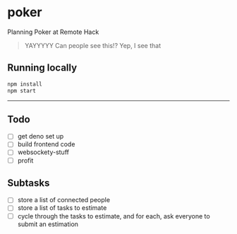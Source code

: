 # poker
Planning Poker at Remote Hack


> YAYYYYY
> Can people see this!?
> Yep, I see that 


## Running locally

```bash
npm install
npm start
```

---

## Todo

- [ ] get deno set up
- [ ] build frontend code
- [ ] websockety-stuff
- [ ] profit

## Subtasks

- [ ] store a list of connected people
- [ ] store a list of tasks to estimate
- [ ] cycle through the tasks to estimate, and for each, ask everyone to submit an estimation
